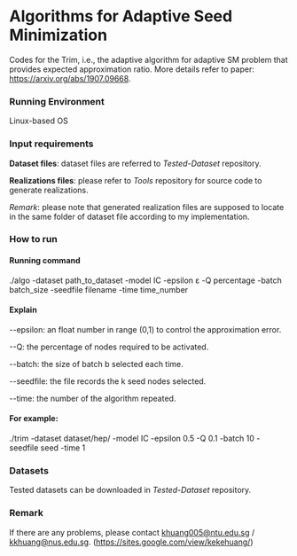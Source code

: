 # Algorithms for Adaptive Seed Minimization

Codes for the Trim, i.e., the adaptive algorithm for adaptive SM problem that provides expected approximation ratio. More details refer to paper: https://arxiv.org/abs/1907.09668.



### Running Environment

Linux-based OS



### Input requirements

**Dataset files**: dataset files are referred to $\textit{Tested-Dataset}$ repository.

**Realizations files**: please refer to $\textit{Tools}$ repository for source code to generate realizations.

*Remark*: please note that generated realization files are supposed to locate in the same folder of dataset file according to my implementation.



### How to run

#### Running command

./algo -dataset path_to_dataset -model IC -epsilon ε -Q percentage -batch batch_size -seedfile filename -time time_number

#### Explain

--epsilon:  an float number in range (0,1) to control the approximation error.

--Q: the percentage of nodes required to be activated.

--batch: the size of batch b selected each time. 

--seedfile: the file records the k seed nodes selected.

--time: the number of the algorithm repeated.

#### For example:

./trim -dataset dataset/hep/ -model IC -epsilon 0.5 -Q 0.1 -batch 10 -seedfile seed -time 1



### Datasets

Tested datasets can be downloaded in $\textit{Tested-Dataset}$ repository.



### Remark

If there are any problems, please contact khuang005@ntu.edu.sg / kkhuang@nus.edu.sg. (https://sites.google.com/view/kekehuang/)

